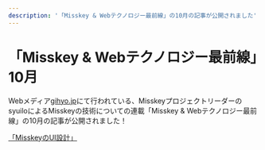 ```yaml
---
description: '「Misskey & Webテクノロジー最前線」の10月の記事が公開されました'
---
```


# 「Misskey & Webテクノロジー最前線」10月

Webメディア[gihyo.jp](https://gihyo.jp/)にて行われている、MisskeyプロジェクトリーダーのsyuiloによるMisskeyの技術についての連載「Misskey & Webテクノロジー最前線」の10月の記事が公開されました！

[「MisskeyのUI設計」](https://gihyo.jp/article/2023/10/misskey-07)
